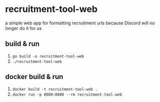 # recruitment-tool-web
a simple web app for formatting recruitment urls because Discord will no longer
do it for us

## build & run
1. `go build -o recruitment-tool-web`
2. `./recruitment-tool-web`

## docker build & run
1. `docker build -t recruitment-tool-web .`
2. `docker run -p 8080:8080 --rm recruitment-tool-web`
